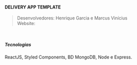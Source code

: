 #### DELIVERY APP TEMPLATE

> Desenvolvedores: Henrique Garcia e Marcus Vinícius </br>
> Website: 

</br>

##### Tecnologias
ReactJS, Styled Components, BD MongoDB, Node e Express.
